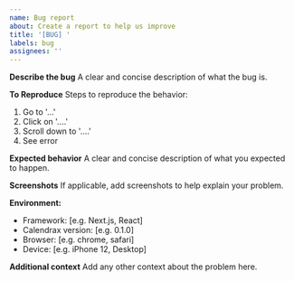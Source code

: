 ```yaml
---
name: Bug report
about: Create a report to help us improve
title: '[BUG] '
labels: bug
assignees: ''
---
```


**Describe the bug**
A clear and concise description of what the bug is.

**To Reproduce**
Steps to reproduce the behavior:
1. Go to '...'
2. Click on '....'
3. Scroll down to '....'
4. See error

**Expected behavior**
A clear and concise description of what you expected to happen.

**Screenshots**
If applicable, add screenshots to help explain your problem.

**Environment:**
 - Framework: [e.g. Next.js, React]
 - Calendrax version: [e.g. 0.1.0]
 - Browser: [e.g. chrome, safari]
 - Device: [e.g. iPhone 12, Desktop]

**Additional context**
Add any other context about the problem here.

